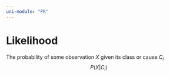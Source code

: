 ```yaml
---
uni-module: "PR"
---
```

# Likelihood

The probability of some observation $X$ given its class or cause $C_i$
$$P(X|C_{i})$$

